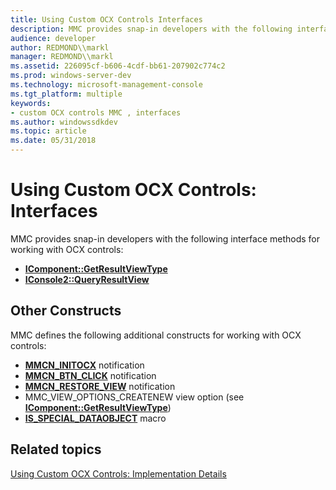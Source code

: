 ```yaml
---
title: Using Custom OCX Controls Interfaces
description: MMC provides snap-in developers with the following interface methods for working with OCX controls
audience: developer
author: REDMOND\\markl
manager: REDMOND\\markl
ms.assetid: 226095cf-b606-4cdf-bb61-207902c774c2
ms.prod: windows-server-dev
ms.technology: microsoft-management-console
ms.tgt_platform: multiple
keywords:
- custom OCX controls MMC , interfaces
ms.author: windowssdkdev
ms.topic: article
ms.date: 05/31/2018
---
```


# Using Custom OCX Controls: Interfaces

MMC provides snap-in developers with the following interface methods for working with OCX controls:

-   [**IComponent::GetResultViewType**](/windows/desktop/api/Mmc/nf-mmc-icomponent-getresultviewtype)
-   [**IConsole2::QueryResultView**](https://www.bing.com/search?q=**IConsole2::QueryResultView**)

## Other Constructs

MMC defines the following additional constructs for working with OCX controls:

-   [**MMCN\_INITOCX**](mmcn-initocx.md) notification
-   [**MMCN\_BTN\_CLICK**](mmcn-btn-click.md) notification
-   [**MMCN\_RESTORE\_VIEW**](mmcn-restore-view.md) notification
-   MMC\_VIEW\_OPTIONS\_CREATENEW view option (see [**IComponent::GetResultViewType**](/windows/desktop/api/Mmc/nf-mmc-icomponent-getresultviewtype))
-   [**IS\_SPECIAL\_DATAOBJECT**](/windows/desktop/api/Mmc/nf-mmc-is_special_dataobject) macro

## Related topics

<dl> <dt>

[Using Custom OCX Controls: Implementation Details](using-custom-ocx-controls-implementation-details.md)
</dt> </dl>

 

 




